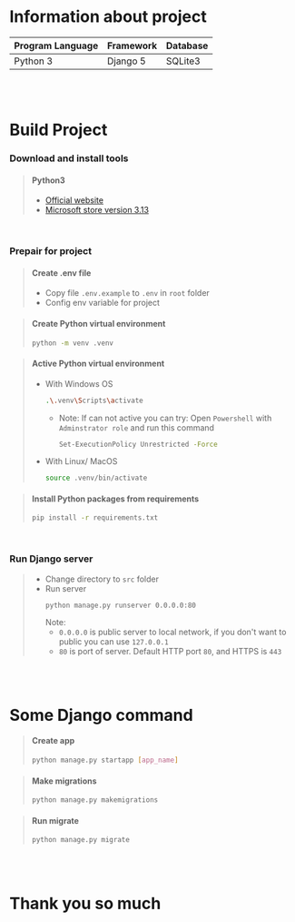 # Information about project

| Program Language | Framework | Database |
| ---------------- | --------- | -------- |
| Python 3         | Django 5  | SQLite3  |

<br>
<br>

# Build Project
### Download and install tools
> #### Python3
> - [Official website](https://www.python.org/)
> - [Microsoft store version 3.13](https://apps.microsoft.com/detail/9PNRBTZXMB4Z?hl=en-us&gl=VN&ocid=pdpshare)

<br>

### Prepair for project
> #### Create .env file
> - Copy file `.env.example` to `.env` in `root` folder
> - Config env variable for project

> #### Create Python virtual environment
> ```bash
> python -m venv .venv
> ```

> #### Active Python virtual environment
> - With Windows OS
>   ```bash
>   .\.venv\Scripts\activate
>   ```
>   - Note: If can not active you can try: Open `Powershell` with `Adminstrator role` and run this command
>     ```bash
>     Set-ExecutionPolicy Unrestricted -Force
>     ```
> - With Linux/ MacOS
>   ```bash
>   source .venv/bin/activate
>   ```

> #### Install Python packages from requirements
> ```bash
> pip install -r requirements.txt
> ```

<br>

### Run Django server
> - Change directory to `src` folder
> - Run server
>   ```
>   python manage.py runserver 0.0.0.0:80
>   ```
>   Note:
>   - `0.0.0.0` is public server to local network, if you don't want to public you can use `127.0.0.1`
>   - `80` is port of server. Default HTTP port `80`, and HTTPS is `443`

<br>
<br>

# Some Django command
>#### Create app
>```bash
> python manage.py startapp [app_name]
>```

>#### Make migrations
>```bash
> python manage.py makemigrations
>```

>#### Run migrate
>```bash
> python manage.py migrate
>```

<br>
<br>

# Thank you so much
